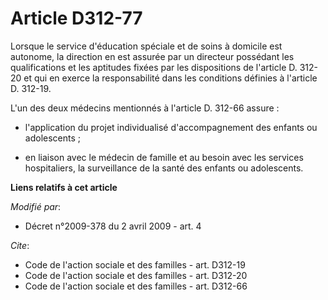 # Article D312-77

Lorsque le service d'éducation spéciale et de soins à domicile est autonome, la direction en est assurée par un directeur
possédant les qualifications et les aptitudes fixées par les dispositions de l'article D. 312-20 et qui en exerce la
responsabilité dans les conditions définies à l'article D. 312-19.

L'un des deux médecins mentionnés à l'article D. 312-66 assure :

- l'application du projet individualisé d'accompagnement des enfants ou adolescents ;

- en liaison avec le médecin de famille et au besoin avec les services hospitaliers, la surveillance de la santé des enfants
ou adolescents.

**Liens relatifs à cet article**

_Modifié par_:

  - Décret n°2009-378 du 2 avril 2009 - art. 4

_Cite_:

  - Code de l'action sociale et des familles - art. D312-19
  - Code de l'action sociale et des familles - art. D312-20
  - Code de l'action sociale et des familles - art. D312-66
